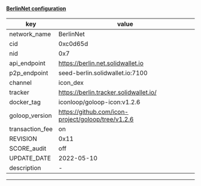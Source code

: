 #### [BerlinNet configuration](https://networkinfo.solidwallet.io/node_info/BerlinNet/default_configure.yml)
|key|value|
|---|---|
|network_name|BerlinNet|
|cid|0xc0d65d|
|nid|0x7|
|api_endpoint|https://berlin.net.solidwallet.io|
|p2p_endpoint|seed-berlin.solidwallet.io:7100|
|channel|icon_dex|
|tracker|https://berlin.tracker.solidwallet.io/|
|docker_tag|iconloop/goloop-icon:v1.2.6|
|goloop_version|https://github.com/icon-project/goloop/tree/v1.2.6|
|transaction_fee|on|
|REVISION|0x11|
|SCORE_audit|off|
|UPDATE_DATE|2022-05-10|
|description|-|
---
